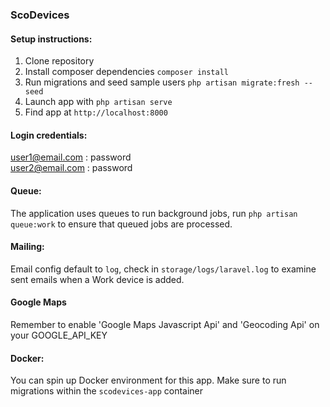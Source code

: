 ### ScoDevices

#### Setup instructions:
1. Clone repository
2. Install composer dependencies `composer install`
3. Run migrations and seed sample users `php artisan migrate:fresh --seed`
4. Launch app with `php artisan serve`
5. Find app at `http://localhost:8000`

#### Login credentials:
user1@email.com : password \
user2@email.com : password

#### Queue:
The application uses queues to run background jobs, run `php artisan queue:work` to ensure that queued jobs are processed.

#### Mailing:
Email config default to `log`, check in `storage/logs/laravel.log` to examine sent emails when a Work device is added.

#### Google Maps
Remember to enable 'Google Maps Javascript Api' and 'Geocoding Api' on your GOOGLE_API_KEY

#### Docker:
You can spin up Docker environment for this app. Make sure to run migrations within the `scodevices-app` container

